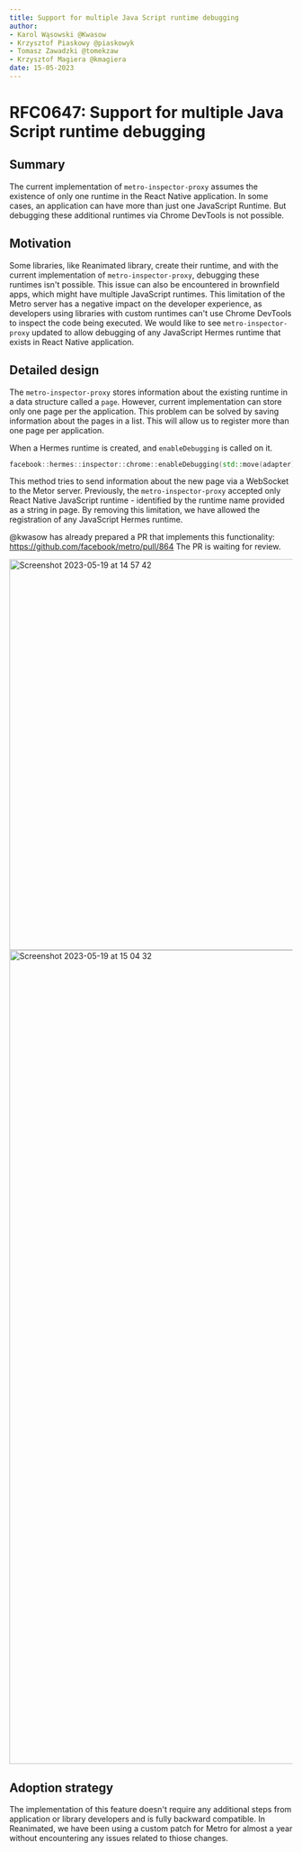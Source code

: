 ```yaml
---
title: Support for multiple Java Script runtime debugging
author:
- Karol Wąsowski @Kwasow
- Krzysztof Piaskowy @piaskowyk
- Tomasz Zawadzki @tomekzaw
- Krzysztof Magiera @kmagiera
date: 15-05-2023
---
```


# RFC0647: Support for multiple Java Script runtime debugging

## Summary

The current implementation of `metro-inspector-proxy` assumes the existence of only one runtime in the React Native application. In some cases, an application can have more than just one JavaScript Runtime. But debugging these additional runtimes via Chrome DevTools is not possible.

## Motivation

Some libraries, like Reanimated library, create their runtime, and with the current implementation of `metro-inspector-proxy`, debugging these runtimes isn't possible. This issue can also be encountered in brownfield apps, which might have multiple JavaScript runtimes. This limitation of the Metro server has a negative impact on the developer experience, as developers using libraries with custom runtimes can't use Chrome DevTools to inspect the code being executed. We would like to see `metro-inspector-proxy` updated to allow debugging of any JavaScript Hermes runtime that exists in React Native application.

## Detailed design

The `metro-inspector-proxy` stores information about the existing runtime in a data structure called a `page`. However, current implementation can store only one page per the application. This problem can be solved by saving information about the pages in a list. This will allow us to register more than one page per application.

When a Hermes runtime is created, and `enableDebugging` is called on it.
```cpp
facebook::hermes::inspector::chrome::enableDebugging(std::move(adapter), "Runtime Name");
```
This method tries to send information about the new page via a WebSocket to the Metor server. Previously, the `metro-inspector-proxy` accepted only React Native JavaScript runtime - identified by the runtime name provided as a string in page. By removing this limitation, we have allowed the registration of any JavaScript Hermes runtime.

@kwasow has already prepared a PR that implements this functionality: https://github.com/facebook/metro/pull/864 
The PR is waiting for review.

<img width="694" alt="Screenshot 2023-05-19 at 14 57 42" src="https://github.com/facebook/metro/assets/36106620/4919959a-55c5-48e1-ab0b-1f72bb04b3ca">

<img width="1445" alt="Screenshot 2023-05-19 at 15 04 32" src="https://github.com/facebook/metro/assets/36106620/594c4d86-9bbe-4a61-86db-4258662ce302">

## Adoption strategy

The implementation of this feature doesn't require any additional steps from application or library developers and is fully backward compatible. In Reanimated, we have been using a custom patch for Metro for almost a year without encountering any issues related to thiose changes.